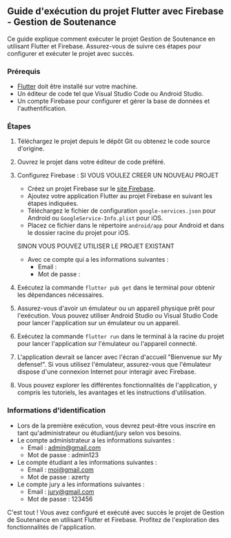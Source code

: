 ## Guide d'exécution du projet Flutter avec Firebase - Gestion de Soutenance

Ce guide explique comment exécuter le projet Gestion de Soutenance en utilisant Flutter et Firebase. Assurez-vous de suivre ces étapes pour configurer et exécuter le projet avec succès.

### Prérequis

- [Flutter](https://flutter.dev/docs/get-started/install) doit être installé sur votre machine.
- Un éditeur de code tel que Visual Studio Code ou Android Studio.
- Un compte Firebase pour configurer et gérer la base de données et l'authentification.

### Étapes

1. Téléchargez le projet depuis le dépôt Git ou obtenez le code source d'origine.

2. Ouvrez le projet dans votre éditeur de code préféré.

3. Configurez Firebase :
    SI VOUS VOULEZ CREER UN NOUVEAU PROJET
   - Créez un projet Firebase sur le [site Firebase](https://console.firebase.google.com/).
   - Ajoutez votre application Flutter au projet Firebase en suivant les étapes indiquées.
   - Téléchargez le fichier de configuration `google-services.json` pour Android ou `GoogleService-Info.plist` pour iOS.
   - Placez ce fichier dans le répertoire `android/app` pour Android et dans le dossier racine du projet pour iOS.

   SINON VOUS POUVEZ UTILISER LE PROJET EXISTANT
   - Avec ce compte qui a les informations suivantes : 
     - Email : 
     - Mot de passe : 

4. Exécutez la commande `flutter pub get` dans le terminal pour obtenir les dépendances nécessaires.

5. Assurez-vous d'avoir un émulateur ou un appareil physique prêt pour l'exécution. Vous pouvez utiliser Android Studio ou Visual Studio Code pour lancer l'application sur un émulateur ou un appareil.

6. Exécutez la commande `flutter run` dans le terminal à la racine du projet pour lancer l'application sur l'émulateur ou l'appareil connecté.

7. L'application devrait se lancer avec l'écran d'accueil "Bienvenue sur My defense!". Si vous utilisez l'émulateur, assurez-vous que l'émulateur dispose d'une connexion Internet pour interagir avec Firebase.

8. Vous pouvez explorer les différentes fonctionnalités de l'application, y compris les tutoriels, les avantages et les instructions d'utilisation.

### Informations d'identification

- Lors de la première exécution, vous devrez peut-être vous inscrire en tant qu'administrateur ou étudiant/jury selon vos besoins.
- Le compte administrateur a les informations suivantes :
  - Email : admin@gmail.com
  - Mot de passe : admin123
- Le compte étudiant a les informations suivantes :
  - Email : moi@gmail.com
  - Mot de passe : azerty
- Le compte jury a les informations suivantes :
  - Email : jury@gmail.com
  - Mot de passe : 123456

C'est tout ! Vous avez configuré et exécuté avec succès le projet de Gestion de Soutenance en utilisant Flutter et Firebase. Profitez de l'exploration des fonctionnalités de l'application.
